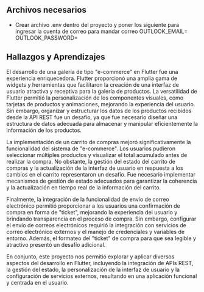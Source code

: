 ## Archivos necesarios
- Crear archivo .env dentro del proyecto y poner los siguiente para ingresar la cuenta de correo para mandar correo
OUTLOOK_EMAIL=
OUTLOOK_PASSWORD=


## Hallazgos y Aprendizajes
<p>El desarrollo de una galería de tipo "e-commerce" en Flutter fue una experiencia enriquecedora. Flutter proporcionó una amplia gama de widgets y herramientas que facilitaron la creación de una interfaz de usuario atractiva y receptiva para la galería de productos. La versatilidad de Flutter permitió la personalización de los componentes visuales, como tarjetas de productos y animaciones, mejorando la experiencia del usuario. Sin embargo, organizar y estructurar los datos de los productos recibidos desde la API REST fue un desafío, ya que fue necesario diseñar una estructura de datos adecuada para almacenar y manipular eficientemente la información de los productos.</p>

<p>La implementación de un carrito de compras mejoró significativamente la funcionalidad del sistema de "e-commerce". Los usuarios pudieron seleccionar múltiples productos y visualizar el total acumulado antes de realizar la compra. No obstante, la gestión del estado del carrito de compras y la actualización de la interfaz de usuario en respuesta a los cambios en el carrito representaron un desafío. Fue necesario implementar mecanismos de gestión de estado adecuados para garantizar la coherencia y la actualización en tiempo real de la información del carrito.</p>

<p>Finalmente, la integración de la funcionalidad de envío de correo electrónico permitió proporcionar a los usuarios una confirmación de compra en forma de "ticket", mejorando la experiencia del usuario y brindando transparencia en el proceso de compra. Sin embargo, configurar el envío de correos electrónicos requirió la integración con servicios de correo electrónico externos y el manejo de credenciales y variables de entorno. Además, el formateo del "ticket" de compra para que sea legible y atractivo presentó un desafío adicional.</p>

<p>En conjunto, este proyecto nos permitió explorar y aplicar diversos aspectos del desarrollo en Flutter, incluyendo la integración de APIs REST, la gestión del estado, la personalización de la interfaz de usuario y la configuración de servicios externos, resultando en una aplicación funcional y centrada en el usuario.</p>
